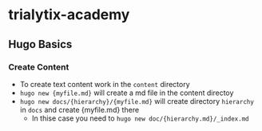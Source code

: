 # trialytix-academy

## Hugo Basics

### Create Content

- To create text content work in the `content` directory
- `hugo new {myfile.md}` will create a md file in the content directoy
- `hugo new docs/{hierarchy}/{myfile.md}` will create directory `hierarchy` in `docs` and create {myfile.md} there
  - In thise case you need to `hugo new doc/{hierarchy.md}/_index.md` 
